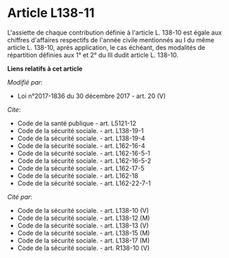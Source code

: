# Article L138-11

L'assiette de chaque contribution définie à l'article L. 138-10 est égale aux chiffres d'affaires respectifs de l'année
civile mentionnés au I du même article L. 138-10, après application, le cas échéant, des modalités de répartition définies
aux 1° et 2° du III dudit article L. 138-10.

**Liens relatifs à cet article**

_Modifié par_:

  - Loi n°2017-1836 du 30 décembre 2017 - art. 20 (V)

_Cite_:

  - Code de la santé publique - art. L5121-12
  - Code de la sécurité sociale. - art. L138-19-1
  - Code de la sécurité sociale. - art. L138-19-4
  - Code de la sécurité sociale. - art. L162-16-4
  - Code de la sécurité sociale. - art. L162-16-5-1
  - Code de la sécurité sociale. - art. L162-16-5-2
  - Code de la sécurité sociale. - art. L162-17-5
  - Code de la sécurité sociale. - art. L162-18
  - Code de la sécurité sociale. - art. L162-22-7-1

_Cité par_:

  - Code de la sécurité sociale. - art. L138-10 (V)
  - Code de la sécurité sociale. - art. L138-12 (M)
  - Code de la sécurité sociale. - art. L138-13 (V)
  - Code de la sécurité sociale. - art. L138-15 (M)
  - Code de la sécurité sociale. - art. L138-17 (M)
  - Code de la sécurité sociale. - art. R138-10 (V)
